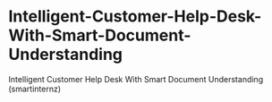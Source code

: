 # Intelligent-Customer-Help-Desk-With-Smart-Document-Understanding
Intelligent Customer Help Desk With Smart Document Understanding (smartinternz)
